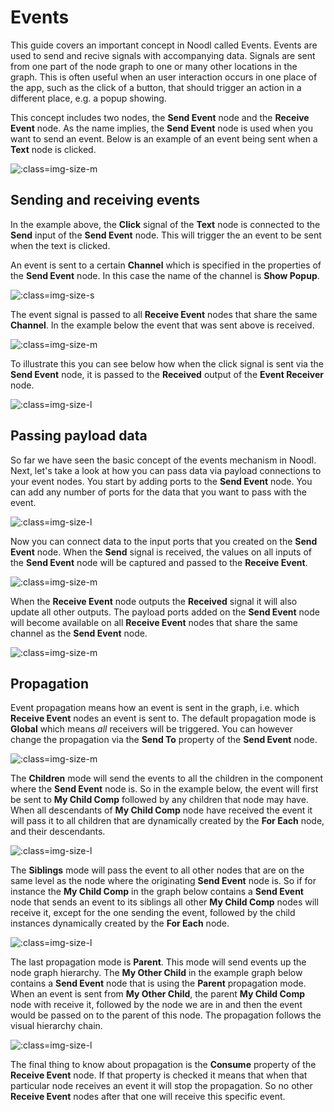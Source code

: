 # Events

This guide covers an important concept in Noodl called Events. Events are used to send and recive signals with accompanying data. Signals are sent from one part of the node graph to one or many other locations in the graph. This is often useful when an user interaction occurs in one place of the app, such as the click of a button, that should trigger an action in a different place, e.g. a popup showing.

This concept includes two nodes, the **Send Event** node and the **Receive Event** node. As the name implies, the **Send Event** node is used when you want to send an event. Below is an example of an event being sent when a **Text** node is clicked.

![](events/send-event.png ':class=img-size-m')

## Sending and receiving events

In the example above, the **Click** signal of the **Text** node is connected to the **Send** input of the **Send Event** node. This will trigger the an event to be sent when the text is clicked.

An event is sent to a certain **Channel** which is specified in the properties of the **Send Event** node. In this case the name of the channel is **Show Popup**.

![](events/channel-prop.png ':class=img-size-s')

The event signal is passed to all **Receive Event** nodes that share the same **Channel**. In the example below the event that was sent above is received.

![](events/receive-event.png ':class=img-size-m')

To illustrate this you can see below how when the click signal is sent via the **Send Event** node, it is passed to the **Received** output of the **Event Receiver** node.

![](events/events-demo.gif ':class=img-size-l')

## Passing payload data

So far we have seen the basic concept of the events mechanism in Noodl. Next, let's take a look at how you can pass data via payload connections to your event nodes. You start by adding ports to the **Send Event** node. You can add any number of ports for the data that you want to pass with the event.

![](events/add-port.gif ':class=img-size-l')

Now you can connect data to the input ports that you created on the **Send Event** node. When the **Send** signal is received, the values on all inputs of the **Send Event** node will be captured and passed to the **Receive Event**.

![](events/connect-to-port.png ':class=img-size-m')

When the **Receive Event** node outputs the **Received** signal it will also update all other outputs. The payload ports added on the **Send Event** node will become available on all **Receive Event** nodes that share the same channel as the **Send Event** node.

![](events/receiver-outputs.png ':class=img-size-m')

## Propagation

Event propagation means how an event is sent in the graph, i.e. which **Receive Event** nodes an event is sent to. The default propagation mode is **Global** which means _all_ receivers will be triggered. You can however change the propagation via the **Send To** property of the **Send Event** node.

![](events/send-to.png ':class=img-size-m')

The **Children** mode will send the events to all the children in the component where the **Send Event** node is. So in the example below, the event will first be sent to **My Child Comp** followed by any children that node may have. When all descendants of **My Child Comp** node have received the event it will pass it to all children that are dynamically created by the **For Each** node, and their descendants.

![](events/send-to-children.png ':class=img-size-l')

The **Siblings** mode will pass the event to all other nodes that are on the same level as the node where the originating **Send Event** node is. So if for instance the **My Child Comp** in the graph below contains a **Send Event** node that sends an event to its siblings all other **My Child Comp** nodes will receive it, except for the one sending the event, followed by the child instances dynamically created by the **For Each** node.

![](events/send-to-siblings.png ':class=img-size-l')

The last propagation mode is **Parent**. This mode will send events up the node graph hierarchy. The **My Other Child** in the example graph below contains a **Send Event** node that is using the **Parent** propagation mode. When an event is sent from **My Other Child**, the parent **My Child Comp** node with receive it, followed by the node we are in and then the event would be passed on to the parent of this node. The propagation follows the visual hierarchy chain.

![](events/send-to-parent.png ':class=img-size-l')

The final thing to know about propagation is the **Consume** property of the **Receive Event** node. If that property is checked it means that when that particular node receives an event it will stop the propagation. So no other **Receive Event** nodes after that one will receive this specific event.
